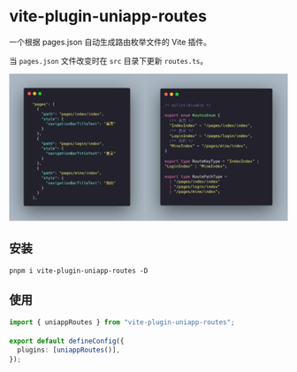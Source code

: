 # vite-plugin-uniapp-routes

一个根据 pages.json 自动生成路由枚举文件的 Vite 插件。

当 `pages.json` 文件改变时在 `src` 目录下更新 `routes.ts`。

<img src='https://raw.githubusercontent.com/binghuis/assets/main/vite-plugin-uniapp-routes/compare.png'/>

## 安装

`pnpm i vite-plugin-uniapp-routes -D`

## 使用

```ts
import { uniappRoutes } from "vite-plugin-uniapp-routes";

export default defineConfig({
  plugins: [uniappRoutes()],
});
```
